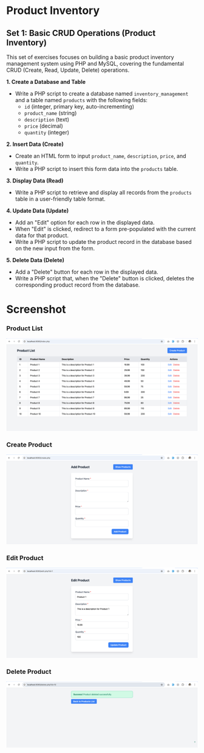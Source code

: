 # Product Inventory

## Set 1: Basic CRUD Operations (Product Inventory)

This set of exercises focuses on building a basic product inventory management system using PHP and MySQL, covering the fundamental CRUD (Create, Read, Update, Delete) operations.

**1. Create a Database and Table**

*   Write a PHP script to create a database named `inventory_management` and a table named `products` with the following fields:
    *   `id` (integer, primary key, auto-incrementing)
    *   `product_name` (string)
    *   `description` (text)
    *   `price` (decimal)
    *   `quantity` (integer)

**2. Insert Data (Create)**

*   Create an HTML form to input `product_name`, `description`, `price`, and `quantity`.
*   Write a PHP script to insert this form data into the `products` table.

**3. Display Data (Read)**

*   Write a PHP script to retrieve and display all records from the `products` table in a user-friendly table format.

**4. Update Data (Update)**

*   Add an "Edit" option for each row in the displayed data.
*   When "Edit" is clicked, redirect to a form pre-populated with the current data for that product.
*   Write a PHP script to update the product record in the database based on the new input from the form.

**5. Delete Data (Delete)**

*   Add a "Delete" button for each row in the displayed data.
*   Write a PHP script that, when the "Delete" button is clicked, deletes the corresponding product record from the database.

# Screenshot

### Product List
![Product List](screenshots/index.png)

### Create Product
![Product List](screenshots/create.png)

### Edit Product
![Product List](screenshots/edit.png)

### Delete Product
![Product List](screenshots/delete.png)